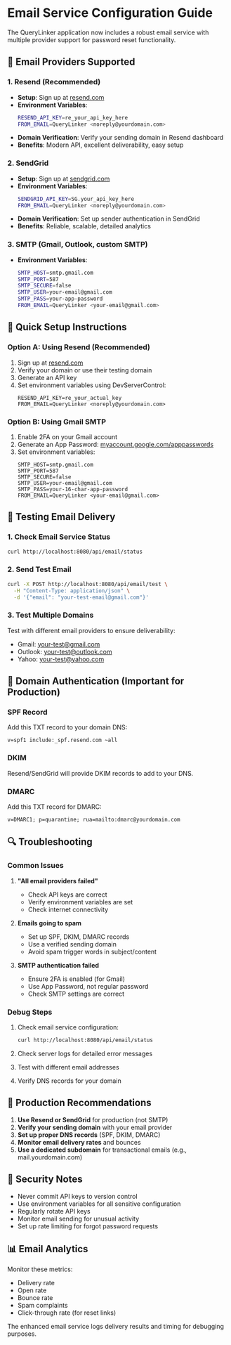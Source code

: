 # Email Service Configuration Guide

The QueryLinker application now includes a robust email service with multiple provider support for password reset functionality.

## 🔧 Email Providers Supported

### 1. Resend (Recommended)
- **Setup**: Sign up at [resend.com](https://resend.com)
- **Environment Variables**:
  ```bash
  RESEND_API_KEY=re_your_api_key_here
  FROM_EMAIL=QueryLinker <noreply@yourdomain.com>
  ```
- **Domain Verification**: Verify your sending domain in Resend dashboard
- **Benefits**: Modern API, excellent deliverability, easy setup

### 2. SendGrid
- **Setup**: Sign up at [sendgrid.com](https://sendgrid.com)
- **Environment Variables**:
  ```bash
  SENDGRID_API_KEY=SG.your_api_key_here
  FROM_EMAIL=QueryLinker <noreply@yourdomain.com>
  ```
- **Domain Verification**: Set up sender authentication in SendGrid
- **Benefits**: Reliable, scalable, detailed analytics

### 3. SMTP (Gmail, Outlook, custom SMTP)
- **Environment Variables**:
  ```bash
  SMTP_HOST=smtp.gmail.com
  SMTP_PORT=587
  SMTP_SECURE=false
  SMTP_USER=your-email@gmail.com
  SMTP_PASS=your-app-password
  FROM_EMAIL=QueryLinker <your-email@gmail.com>
  ```

## 🚀 Quick Setup Instructions

### Option A: Using Resend (Recommended)
1. Sign up at [resend.com](https://resend.com)
2. Verify your domain or use their testing domain
3. Generate an API key
4. Set environment variables using DevServerControl:
   ```
   RESEND_API_KEY=re_your_actual_key
   FROM_EMAIL=QueryLinker <noreply@yourdomain.com>
   ```

### Option B: Using Gmail SMTP
1. Enable 2FA on your Gmail account
2. Generate an App Password: [myaccount.google.com/apppasswords](https://myaccount.google.com/apppasswords)
3. Set environment variables:
   ```
   SMTP_HOST=smtp.gmail.com
   SMTP_PORT=587
   SMTP_SECURE=false
   SMTP_USER=your-email@gmail.com
   SMTP_PASS=your-16-char-app-password
   FROM_EMAIL=QueryLinker <your-email@gmail.com>
   ```

## 🧪 Testing Email Delivery

### 1. Check Email Service Status
```bash
curl http://localhost:8080/api/email/status
```

### 2. Send Test Email
```bash
curl -X POST http://localhost:8080/api/email/test \
  -H "Content-Type: application/json" \
  -d '{"email": "your-test-email@gmail.com"}'
```

### 3. Test Multiple Domains
Test with different email providers to ensure deliverability:
- Gmail: your-test@gmail.com
- Outlook: your-test@outlook.com
- Yahoo: your-test@yahoo.com

## 📧 Domain Authentication (Important for Production)

### SPF Record
Add this TXT record to your domain DNS:
```
v=spf1 include:_spf.resend.com ~all
```

### DKIM
Resend/SendGrid will provide DKIM records to add to your DNS.

### DMARC
Add this TXT record for DMARC:
```
v=DMARC1; p=quarantine; rua=mailto:dmarc@yourdomain.com
```

## 🔍 Troubleshooting

### Common Issues

1. **"All email providers failed"**
   - Check API keys are correct
   - Verify environment variables are set
   - Check internet connectivity

2. **Emails going to spam**
   - Set up SPF, DKIM, DMARC records
   - Use a verified sending domain
   - Avoid spam trigger words in subject/content

3. **SMTP authentication failed**
   - Ensure 2FA is enabled (for Gmail)
   - Use App Password, not regular password
   - Check SMTP settings are correct

### Debug Steps

1. Check email service configuration:
   ```bash
   curl http://localhost:8080/api/email/status
   ```

2. Check server logs for detailed error messages

3. Test with different email addresses

4. Verify DNS records for your domain

## 🎯 Production Recommendations

1. **Use Resend or SendGrid** for production (not SMTP)
2. **Verify your sending domain** with your email provider
3. **Set up proper DNS records** (SPF, DKIM, DMARC)
4. **Monitor email delivery rates** and bounces
5. **Use a dedicated subdomain** for transactional emails (e.g., mail.yourdomain.com)

## 🔐 Security Notes

- Never commit API keys to version control
- Use environment variables for all sensitive configuration
- Regularly rotate API keys
- Monitor email sending for unusual activity
- Set up rate limiting for forgot password requests

## 📊 Email Analytics

Monitor these metrics:
- Delivery rate
- Open rate
- Bounce rate
- Spam complaints
- Click-through rate (for reset links)

The enhanced email service logs delivery results and timing for debugging purposes.
